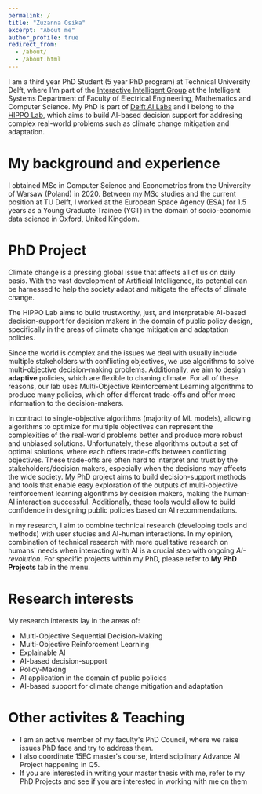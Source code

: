 ```yaml
---
permalink: /
title: "Zuzanna Osika"
excerpt: "About me"
author_profile: true
redirect_from: 
  - /about/
  - /about.html
---
```



I am a third year PhD Student (5 year PhD program) at Technical University Delft, where I'm part of the [Interactive Intelligent Group](https://www.tudelft.nl/ewi/over-de-faculteit/afdelingen/intelligent-systems/interactive-intelligence) at the Intelligent Systems Department of Faculty of Electrical Engineering, Mathematics and Computer Science. My PhD is part of [Delft AI Labs](https://www.tudelft.nl/ai/tu-delft-ai-labs) and I belong to the [HIPPO Lab](https://www.tudelft.nl/ai/hippo-lab/), which aims to build AI-based decision support for addresing complex real-world problems such as climate change mitigation and adaptation.

My background and experience
======
 I obtained MSc in Computer Science and Econometrics from the University of Warsaw (Poland) in 2020. Between my MSc studies and the current position at TU Delft, I worked at the European Space Agency (ESA) for 1.5 years as a Young Graduate Trainee (YGT) in the domain of socio-economic data science in Oxford, United Kingdom.



PhD Project
======


Climate change is a pressing global issue that affects all of us on daily basis. With the vast development of Artificial Intelligence, its  potential can be harnessed to help the society adapt and mitigate the effects of climate change. 

The HIPPO Lab aims to build trustworthy, just, and interpretable AI-based decision-support for decision makers in the domain of public policy design, specifically in the areas of climate change mitigation and adaptation policies. 

Since the world is complex and the issues we deal with usually include multiple stakeholders with conflicting objectives, we use algorithms to solve multi-objective decision-making problems. Additionally, we aim to design **adaptive** policies, which are flexible to chaning climate. For all of these reasons, our lab uses Multi-Objective Reinforcement Learning  algorithms to produce many policies, which offer different trade-offs and offer more information to the decision-makers. 

 In contract to single-objective algorithms (majority of ML models), allowing algorithms to optimize for multiple objectives can represent the complexities of the real-world problems better and produce more robust and unbiased solutions. Unfortunately, these algorithms output a set of optimal solutions, where each offers trade-offs between conflicting objectives. These trade-offs are often hard to interpret and trust by the stakeholders/decision makers, especially when the decisions may affects the wide society. My PhD project aims to build decision-support methods and tools that enable easy exploration of the outputs of multi-objective reinforcement learning algorithms by decision makers, making the human-AI interaction successful. Additionally, these tools would allow to build confidence in designing public policies based on AI recommendations.

In my research, I aim to combine technical research (developing tools and methods) with user studies and AI-human interactions. In my opinion, combination of technical research with more qualitative research on humans' needs when interacting with AI is a crucial step with ongoing *AI-revolution*. For specific projects within my PhD, please refer to **My PhD Projects** tab in the menu. 



Research interests
======

My research interests lay in the areas of:

* Multi-Objective Sequential Decision-Making
* Multi-Objective Reinforcement Learning
* Explainable AI
* AI-based decision-support
* Policy-Making
* AI application in the domain of public policies
* AI-based support for climate change mitigation and adaptation

Other activites & Teaching
======

- I am an active member of my faculty's PhD Council, where we raise issues PhD face and try to address them. 
- I also coordinate 15EC master's course, Interdisciplinary Advance AI Project happening in Q5. 
- If you are interested in writing your master thesis with me, refer to my PhD Projects and see if you are interested in working with me on them

